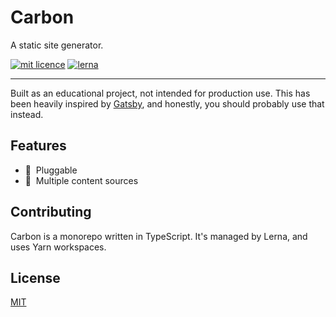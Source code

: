 # Carbon

A static site generator.

[![mit licence](https://img.shields.io/github/license/crgeary/carbon)](LICENSE) [![lerna](https://img.shields.io/badge/maintained%20with-lerna-cc00ff.svg)](https://lerna.js.org/)

---

Built as an educational project, not intended for production use. This has been heavily inspired by [Gatsby](https://www.gatsbyjs.org/), and honestly, you should probably use that instead.

## Features

-   🔌&nbsp; Pluggable
-   📄&nbsp; Multiple content sources

## Contributing

Carbon is a monorepo written in TypeScript. It's managed by Lerna, and uses Yarn workspaces.

## License

[MIT](LICENSE)
